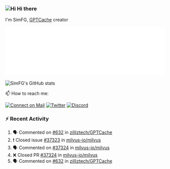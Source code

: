 ### <img src='https://qpluspicture.oss-cn-beijing.aliyuncs.com/6LjjQA/Hi.gif' alt='Hi' width="24"/> Hi there

I'm SimFG, [GPTCache](https://github.com/zilliztech/GPTCache) creator

![Metrics 👋](/metrics.plugin.followup.user.svg)

![SimFG's GitHub stats](https://github-readme-stats.vercel.app/api?username=SimFG&show_icons=true&theme=radical&count_private=true)

📫 How to reach me:

[![Connect on Mail](https://img.shields.io/badge/Ask%20me-anything-1abc9c.svg)](mailto:1142838399@qq.com)
[![Twitter](https://img.shields.io/twitter/follow/FogSim?style=social)](https://twitter.com/FogSim)
[![Discord](https://img.shields.io/discord/1092648432495251507?label=Discord&logo=discord)](https://discord.gg/Q8C6WEjSWV)

### :zap: Recent Activity

<!--START_SECTION:activity-->
1. 🗣 Commented on [#632](https://github.com/zilliztech/GPTCache/issues/632) in [zilliztech/GPTCache](https://github.com/zilliztech/GPTCache)
2. ❗️ Closed issue [#37323](https://github.com/milvus-io/milvus/issues/37323) in [milvus-io/milvus](https://github.com/milvus-io/milvus)
3. 🗣 Commented on [#37324](https://github.com/milvus-io/milvus/issues/37324) in [milvus-io/milvus](https://github.com/milvus-io/milvus)
4. ❌ Closed PR [#37324](https://github.com/milvus-io/milvus/pull/37324) in [milvus-io/milvus](https://github.com/milvus-io/milvus)
5. 🗣 Commented on [#632](https://github.com/zilliztech/GPTCache/issues/632) in [zilliztech/GPTCache](https://github.com/zilliztech/GPTCache)
<!--END_SECTION:activity-->


